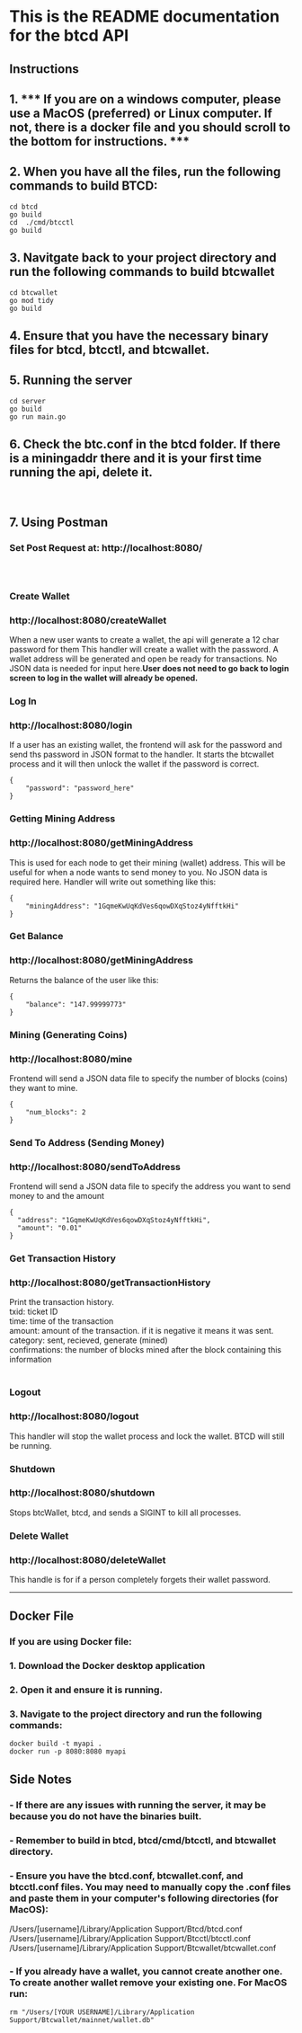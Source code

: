 # This is the README documentation for the btcd API

## Instructions
## 1. *** If you are on a windows computer, please use a MacOS (preferred) or Linux computer. If not, there is a docker file and you should scroll to the bottom for instructions. ***

## 2. When you have all the files, run the following commands to build BTCD:
```
cd btcd
go build
cd  ./cmd/btcctl
go build

```
## 3. Navitgate back to your project directory and run the following commands to build btcwallet
```
cd btcwallet
go mod tidy
go build
```

## 4. Ensure that you have the necessary binary files for btcd, btcctl, and btcwallet.

## 5. Running the server
```
cd server
go build
go run main.go
```
## 6. Check the btc.conf in the btcd folder. If there is a miningaddr there and it is your first time running the api, delete it.

</br>

## 7. Using Postman
### Set Post Request at: http://localhost:8080/

### <br/>
### Create Wallet 
### http://localhost:8080/createWallet
When a new user wants to create a wallet, the api will generate a 12 char password for them This handler will create a wallet with the password. A wallet address will be generated and open be ready for transactions. No JSON data is needed for input here.**User does not need to go back to login screen to log in the wallet will already be opened.**



### Log In
### http://localhost:8080/login
If a user has an existing wallet, the frontend will ask for the password and send ths password in JSON format to the handler. It starts the btcwallet process and it will then unlock the wallet if the password is correct.

```
{
    "password": "password_here"
}
```

### Getting Mining Address
### http://localhost:8080/getMiningAddress
This is used for each node to get their mining (wallet) address. This will be useful for when a node wants to send money to you. No JSON data is required here. Handler will write out something like this:
```
{
    "miningAddress": "1GqmeKwUqKdVes6qowDXqStoz4yNfftkHi"
}
```

### Get Balance
### http://localhost:8080/getMiningAddress
Returns the balance of the user like this:
```
{
    "balance": "147.99999773"
}
```

### Mining (Generating Coins)
### http://localhost:8080/mine

Frontend will send a JSON data file to specify the number of blocks (coins) they want to mine.
```
{
    "num_blocks": 2
}
```

### Send To Address (Sending Money)
###  http://localhost:8080/sendToAddress
Frontend will send a JSON data file to specify the address you want to send money to and the amount
```
{
  "address": "1GqmeKwUqKdVes6qowDXqStoz4yNfftkHi",
  "amount": "0.01"
}
```

### Get Transaction History
### http://localhost:8080/getTransactionHistory
Print the transaction history.
</br>
txid: ticket ID
</br>
time: time of the transaction
</br>
amount: amount of the transaction. if it is negative it means it was sent.
</br>
category: sent, recieved, generate (mined)
</br>
confirmations: the number of blocks mined after the block containing this information
</br>
</br>


### Logout
### http://localhost:8080/logout
This handler will stop the wallet process and lock the wallet. BTCD will still be running. 

### Shutdown
### http://localhost:8080/shutdown
Stops btcWallet, btcd, and sends a SIGINT to kill all processes.

### Delete Wallet
### http://localhost:8080/deleteWallet
This handle is for if a person completely forgets their wallet password. 

---------------------------------------------------------------
## Docker File
### If you are using Docker file: </br>
### 1. Download the Docker desktop application </br>
### 2. Open it and ensure it is running. </br>
### 3. Navigate to the project directory and run the following commands:</br>
```
docker build -t myapi .
docker run -p 8080:8080 myapi
```

## Side Notes
### - If there are any issues with running the server, it may be because you do not have the binaries built. 
### - Remember to build in btcd, btcd/cmd/btcctl, and btcwallet directory.
### - Ensure you have the btcd.conf, btcwallet.conf, and btcctl.conf files. You may need to manually copy the .conf files and paste them in your computer's following directories (for MacOS): </br>

/Users/[username]/Library/Application Support/Btcd/btcd.conf
</br>
/Users/[username]/Library/Application Support/Btcctl/btcctl.conf
</br>
/Users/[username]/Library/Application Support/Btcwallet/btcwallet.conf
</br>
### - If you already have a wallet, you cannot create another one. To create another wallet remove your existing one. For MacOS run: </br>
```
rm "/Users/[YOUR USERNAME]/Library/Application Support/Btcwallet/mainnet/wallet.db"
 ```
